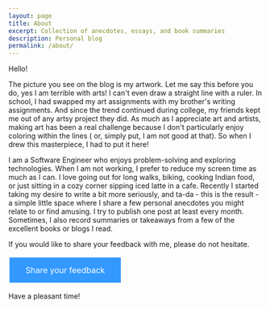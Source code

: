 ```yaml
---
layout: page
title: About
excerpt: Collection of anecdotes, essays, and book summaries
description: Personal blog
permalink: /about/
---
```

Hello!

The picture you see on the blog is my artwork. Let me say this before you do, yes I am terrible with arts!  I can't even draw a straight line with a ruler. In school, I had swapped my art assignments with my brother's writing assignments. And since the trend continued during college, my friends kept me out of any artsy project they did. As much as I appreciate art and artists, making art has been a real challenge because I don't particularly enjoy coloring within the lines ( or, simply put, I am not good at that). So when I drew this masterpiece, I had to put it here!

I am a Software Engineer who enjoys problem-solving and exploring technologies. When I am not working, I prefer to reduce my screen time as much as I can. I love going out for long walks, biking, cooking Indian food, or just sitting in a cozy corner sipping iced latte in a cafe. Recently I started taking my desire to write a bit more seriously, and ta-da - this is the result - a simple little space where I share a few personal anecdotes you might relate to or find amusing. I try to publish one post at least every month. Sometimes, I also record summaries or takeaways from a few of the excellent books or blogs I read.

If you would like to share your feedback with me, please do not hesitate.

<html>
<head>
<style>
.button {
  background-color: #3399ff;
  border: none;
  color: white;
  padding: 15px 32px;
  text-align: center;
  text-decoration: none;
  display: inline-block;
  font-size: 16px;
  margin: 4px 2px;
  cursor: pointer;
}
</style>
</head>
<body>
<a href="https://forms.gle/cMTmS2qrichCuzw16" class="button">Share your feedback</a>
</body>
</html>

Have a pleasant time!
